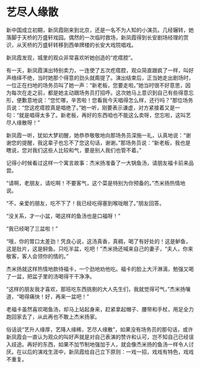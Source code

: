 # 艺尽人缘散

新中国成立初期，新凤霞刚来到北京，还是一名不为人知的小演员。几经辗转，她落脚于天桥的万盛轩戏园。偶然的一次临时救场，新凤霞得到长安剧场经理的赏识，从天桥的万盛轩转移到西单牌楼的长安大戏院唱戏。

新凤霞发现，城里的观众非常喜欢听她创造的“疙瘩腔”。

有一天，新凤霞演出特别卖力，一连使了五次疙瘩腔，观众简直跟疯了一样，叫好声络绎不绝，当时她那个得意的劲头就甭提了。演出结束后，正当她走出剧场时，一位正在扫地的场务员叫了她一声：“新老板，您要走啦。”她当时很不好意思，因为每次在走之前，都是她主动跟场务员打招呼。这次她马上意识到自己有些得意忘形，便歉意地说：“您忙哪，辛苦啦！您看我今天唱得怎么样，还行吗？”那位场务员说：“您这疙瘩腔真是唱绝了。”她一听，刚要表示谦虚，对方紧接着又是一句：“就是唱得太多了。新老板，再好的东西咱也不能这么卖呀，您忘啦，这叫艺尽人缘散呀！”

新凤霞一听，犹如大梦初醒，她恭恭敬敬地向那场务员深施一礼，认真地说：“谢谢您的提醒，我这辈子也忘不了您这句话，谢谢。”那场务员说：“新老板，我也是瞎说，您对我们这些人比较和气，要是别人我们也管不着。”

记得小时候看过这样一个寓言故事：杰米扬准备了一大锅鱼汤，请朋友福卡前来品尝。

“请啊，老朋友，请吃啊！不要客气，这个菜是特别为你预备的。”杰米扬热情地说。

“不，亲爱的朋友，吃不下了！我已经吃得塞到喉咙眼了。”朋友回答。

“没关系，才一小盆，喝这样的鱼汤也是口福呀！”

“我已经喝了三盆啦！”

“哦，你的胃口太差劲！凭良心说，这汤真香，真稠，喝了有好处的！这是鲈鱼，这是肚片，这是鲟鱼。只吃半盆，吃吧！”杰米扬还喊来自己的妻子，“夫人，你来敬客，客人会领你的情的。”

杰米扬就这样热情地款待福卡，一个劲地劝他吃。福卡的脸上大汗淋漓，勉强又喝了一盆，把盆子里的汤喝得干干净净。

“这样的朋友我才喜欢，那班吃东西挑剔的大人先生们，我就觉得可气，”杰米扬嚷道，“喝得痛快！好，再来一盆吧！”

老福卡虽然喜欢喝鱼汤，却马上站起身来，赶紧拿起帽子、腰带和手杖，用足全力跑回家去了，从此再也不敢上杰米扬家。

俗话说“艺升人缘厚，艺降人缘稀，艺尽人缘散”，如果没有场务员的那句话，或许新凤霞会一直认为观众的叫好声就是对自己表演的赞许和认可，岂不知自己已经误入歧途。再好的东西，如果不加节制地强加于人，就会像杰米扬的鱼汤一样令人讨厌。在以后的演戏生涯中，新凤霞给自己立下原则：一戏一招，戏戏有特色，戏戏不重复。